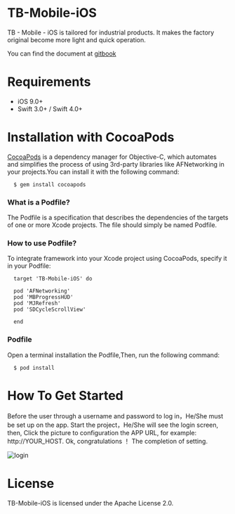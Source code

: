# TB-Mobile-iOS
  
  TB - Mobile - iOS is tailored for industrial products. It makes the factory original become more light and quick operation.
  
  You can find the document at [gitbook](https://www.gitbook.com/book/xudongliu/tb-mobile-development/welcome)
 
# Requirements

  - iOS 9.0+
  - Swift 3.0+ / Swift 4.0+
  
# Installation with CocoaPods

  [CocoaPods](https://cocoapods.org/) is a dependency manager for Objective-C, which automates and simplifies the process of using 3rd-party libraries like AFNetworking in your projects.You can install it with the following command:
  
  ```
    $ gem install cocoapods
  ```
  
### What is a Podfile?

  The Podfile is a specification that describes the dependencies of the targets of one or more Xcode projects. The file should simply be named Podfile.
  
### How to use Podfile?

  To integrate framework into your Xcode project using CocoaPods, specify it in your Podfile:
  
  ```
    target 'TB-Mobile-iOS' do
  
    pod 'AFNetworking'
    pod 'MBProgressHUD'
    pod 'MJRefresh'
    pod 'SDCycleScrollView'

    end
   ```
### Podfile

  Open a terminal installation the Podfile,Then, run the following command:
  
  ```
    $ pod install
  ```
# How To Get Started

  Before the user through a username and password to log in，He/She must be set up on the app. Start the project，He/She will see the login screen, then, Click the picture to configuration the APP URL, for example: http://YOUR_HOST.
  Ok, congratulations ！ The completion of setting.

  ![login](https://github.com/MMing0310/TB-Mobile-iOS/tree/master/TB-Mobile-iOS/TB-Mobile-iOS/Resources/images/login.png)

# License

  TB-Mobile-iOS is licensed under the Apache License 2.0.
  
  
  
